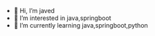 - 👋 Hi, I’m javed
- 👀 I’m interested in java,springboot
- 🌱 I’m currently learning java,springboot,python
